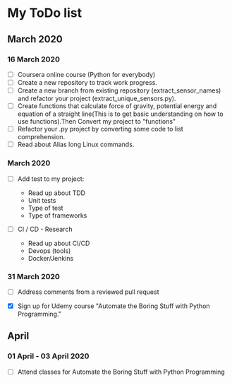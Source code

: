 # My ToDo list

## March 2020
### 16 March 2020

- [ ] Coursera online course (Python for everybody)
- [ ] Create a new repository to track  work progress.
- [ ] Create a new branch from existing repository (extract_sensor_names) and refactor your project (extract_unique_sensors.py).
- [ ] Create functions that calculate force of gravity, potential energy and equation of a straight line(This is to get basic understanding on how to use functions).Then Convert my project to "functions"
- [ ] Refactor your .py project by converting some code to list comprehension.
- [ ] Read about Alias long Linux commands.

###  March 2020
- [ ] Add test to my project:
    - Read up about TDD
    - Unit tests
    - Type of test
    - Type of frameworks

- [ ] CI / CD - Research
    - Read up about CI/CD
    - Devops (tools)
    - Docker/Jenkins

### 31 March 2020
- [ ] Address comments from a reviewed pull request
- [x] Sign up for Udemy course "Automate the Boring Stuff with Python Programming."


## April
### 01 April - 03 April 2020
- [ ] Attend classes for Automate the Boring Stuff with Python Programming
